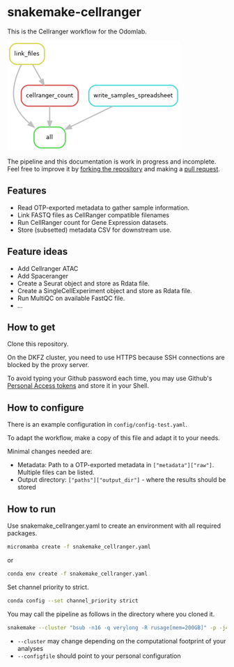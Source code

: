 # snakemake-cellranger


This is the Cellranger workflow for the Odomlab. 

![rule graph](docs/rulegraph.png)


The pipeline and this documentation is work in progress and incomplete. Feel free to improve it by 
[forking the repository](https://docs.github.com/en/pull-requests/collaborating-with-pull-requests/working-with-forks/about-forks) and making 
a [pull request](https://docs.github.com/en/pull-requests/collaborating-with-pull-requests/proposing-changes-to-your-work-with-pull-requests/creating-a-pull-request-from-a-fork). 

## Features

 - Read OTP-exported metadata to gather sample information.
 - Link FASTQ files as CellRanger compatible filenames
 - Run CellRanger count for Gene Expression datasets.   
 - Store (subsetted) metadata CSV for downstream use. 

## Feature ideas

- Add Cellranger ATAC
- Add Spaceranger
- Create a Seurat object and store as Rdata file.
- Create a SingleCellExperiment object and store as Rdata file.
- Run MultiQC on available FastQC file.
- *...*


## How to get

Clone this repository.

On the DKFZ cluster, you need to use HTTPS because SSH connections are blocked by the proxy server. 

To avoid typing your Github password each time, you may use Github's [Personal Access tokens](https://docs.github.com/en/authentication/keeping-your-account-and-data-secure/creating-a-personal-access-token) and store it in your 
Shell. 

## How to configure

There is an example configuration in `config/config-test.yaml`.

To adapt the workflow, make a copy of this file and adapt it to your needs.

Minimal changes needed are: 

 * Metadata: Path to a OTP-exported metadata in `["metadata"]["raw"]`. Multiple files can be listed. 
 * Output directory: `["paths"]["output_dir"]` - where the results should be stored

## How to run 

Use snakemake_cellranger.yaml to create an environment with all required packages.

```bash
micromamba create -f snakemake_cellranger.yaml
```

or

```bash
conda env create -f snakemake_cellranger.yaml
```

Set channel priority to strict.

```bash
conda config --set channel_priority strict
```

You may call the pipeline as follows in the directory where you cloned it. 

```bash
snakemake --cluster "bsub -n16 -q verylong -R rusage[mem=200GB]" -p -j4 -c42 --configfile config/config-cluster.yaml --use-conda --use-envmodules --conda-frontend conda
```

 - `--cluster` may change depending on the computational footprint of your analyses
 - `--configfile` should point to your personal configuration
